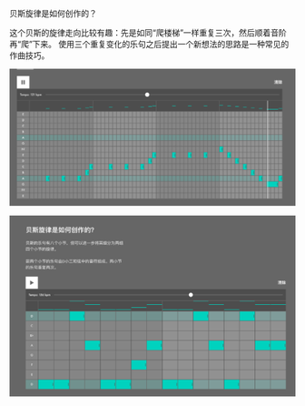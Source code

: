 
贝斯旋律是如何创作的？

这个贝斯的旋律走向比较有趣：先是如同“爬楼梯”一样重复三次，然后顺着音阶再“爬”下来。 使用三个重复变化的乐句之后提出一个新想法的思路是一种常见的作曲技巧。

![](/assets/images/2024-01-27-08-02-13.png)



![](/assets/images/2024-01-27-08-08-15.png)
